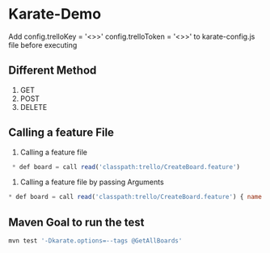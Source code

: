 # Karate-Demo

Add config.trelloKey = '<>>'
    config.trelloToken = '<>>' to karate-config.js file before executing

## Different Method

1. GET
2. POST
3. DELETE

## Calling a feature File

1. Calling a feature file

```javascript
 * def board = call read('classpath:trello/CreateBoard.feature')
 ```

 1. Calling a feature file by passing Arguments

 ```javascript
 * def board = call read('classpath:trello/CreateBoard.feature') { name: 'NamedByCalling' }
 ```

## Maven Goal to run the test

```javascript
mvn test '-Dkarate.options=--tags @GetAllBoards'
```

